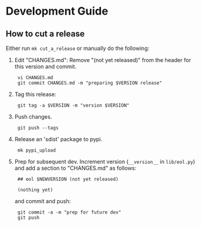 # Development Guide

## How to cut a release

Either run `mk cut_a_release` or manually do the following:

1. Edit "CHANGES.md": Remove "(not yet released)" from the header for this
   version and commit.

        vi CHANGES.md
        git commit CHANGES.md -m "preparing $VERSION release"

2. Tag this release:

        git tag -a $VERSION -m "version $VERSION"

3. Push changes.

        git push --tags

4. Release an 'sdist' package to pypi.

        mk pypi_upload

5. Prep for subsequent dev. Increment version (`__version__` in
   `lib/eol.py`) and add a section to "CHANGES.md" as follows:

        ## eol $NEWVERSION (not yet released)

        (nothing yet)

   and commit and push:

        git commit -a -m "prep for future dev"
        git push
        

